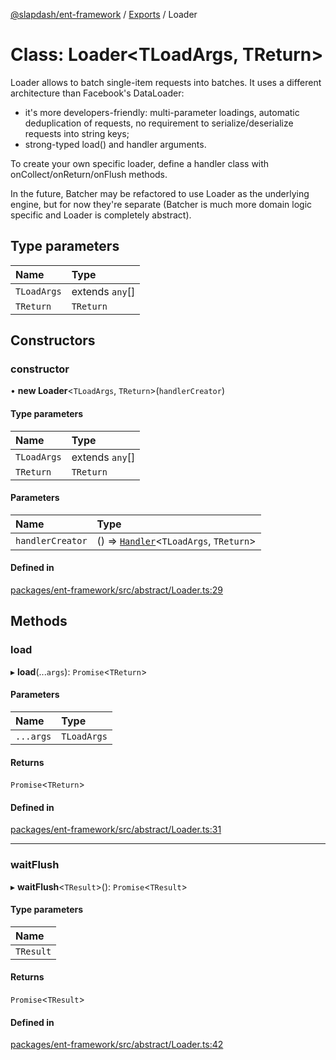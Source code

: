 [@slapdash/ent-framework](../README.md) / [Exports](../modules.md) / Loader

# Class: Loader<TLoadArgs, TReturn\>

Loader allows to batch single-item requests into batches. It uses a different
architecture than Facebook's DataLoader:
- it's more developers-friendly: multi-parameter loadings, automatic
  deduplication of requests, no requirement to serialize/deserialize requests
  into string keys;
- strong-typed load() and handler arguments.

To create your own specific loader, define a handler class with
onCollect/onReturn/onFlush methods.

In the future, Batcher may be refactored to use Loader as the underlying
engine, but for now they're separate (Batcher is much more domain logic
specific and Loader is completely abstract).

## Type parameters

| Name | Type |
| :------ | :------ |
| `TLoadArgs` | extends `any`[] |
| `TReturn` | `TReturn` |

## Constructors

### constructor

• **new Loader**<`TLoadArgs`, `TReturn`\>(`handlerCreator`)

#### Type parameters

| Name | Type |
| :------ | :------ |
| `TLoadArgs` | extends `any`[] |
| `TReturn` | `TReturn` |

#### Parameters

| Name | Type |
| :------ | :------ |
| `handlerCreator` | () => [`Handler`](../interfaces/Handler.md)<`TLoadArgs`, `TReturn`\> |

#### Defined in

[packages/ent-framework/src/abstract/Loader.ts:29](https://github.com/time-loop/slapdash/blob/master/packages/ent-framework/src/abstract/Loader.ts#L29)

## Methods

### load

▸ **load**(...`args`): `Promise`<`TReturn`\>

#### Parameters

| Name | Type |
| :------ | :------ |
| `...args` | `TLoadArgs` |

#### Returns

`Promise`<`TReturn`\>

#### Defined in

[packages/ent-framework/src/abstract/Loader.ts:31](https://github.com/time-loop/slapdash/blob/master/packages/ent-framework/src/abstract/Loader.ts#L31)

___

### waitFlush

▸ **waitFlush**<`TResult`\>(): `Promise`<`TResult`\>

#### Type parameters

| Name |
| :------ |
| `TResult` |

#### Returns

`Promise`<`TResult`\>

#### Defined in

[packages/ent-framework/src/abstract/Loader.ts:42](https://github.com/time-loop/slapdash/blob/master/packages/ent-framework/src/abstract/Loader.ts#L42)
